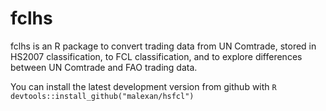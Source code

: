 <!-- README.md is generated from README.Rmd. Please edit that file -->


# fclhs

fclhs is an R package to convert trading data from UN Comtrade, stored in HS2007 classification, to FCL classification, and to explore differences between UN Comtrade and FAO trading data.

You can install the latest development version from github with
    ```R
    devtools::install_github("malexan/hsfcl")
    ```
    

